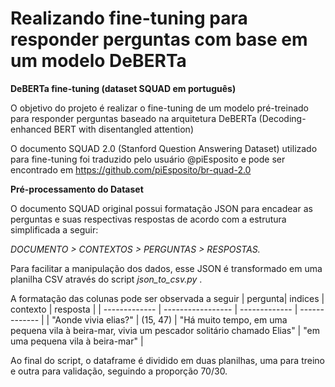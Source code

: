 # Realizando fine-tuning para responder perguntas com base em um modelo DeBERTa
**DeBERTa fine-tuning (dataset SQUAD em português)**

O objetivo do projeto é realizar o fine-tuning de um modelo pré-treinado para responder perguntas baseado na arquitetura DeBERTa (Decoding-enhanced BERT with disentangled attention)

O documento SQUAD 2.0 (Stanford Question Answering Dataset) utilizado para fine-tuning foi traduzido pelo usuário @piEsposito e pode ser encontrado em https://github.com/piEsposito/br-quad-2.0

**Pré-processamento do Dataset**


O documento SQUAD original possui formatação JSON para encadear as perguntas e suas respectivas respostas de acordo com a estrutura simplificada a seguir:

_DOCUMENTO > CONTEXTOS > PERGUNTAS > RESPOSTAS._


Para facilitar a manipulação dos dados, esse JSON é transformado em uma planilha CSV através do script _json_to_csv.py_ .

A formatação das colunas pode ser observada a seguir 
| pergunta| indices | contexto  | resposta | 
| ------------- | ----------------- | ------------- | ------------- |
| "Aonde vivia elias?"  |     (15, 47)      | "Há muito tempo, em uma pequena vila à beira-mar, vivia um pescador solitário chamado Elias"   | "em uma pequena vila à beira-mar"  |


Ao final do script, o dataframe é dividido em duas planilhas, uma para treino e outra para validação, seguindo a proporção 70/30.

